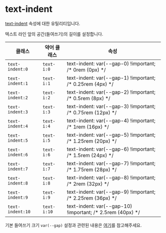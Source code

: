 # text-indent

[text-indent](https://developer.mozilla.org/en-US/docs/Web/CSS/text-indent) 속성에 대한 유틸리티입니다.

텍스트 라인 앞의 공간(들여쓰기)의 길이를 설정합니다.

<table>
  <thead>
    <tr>
      <th scope="col">클래스</th>
      <th scope="col">약어 클래스</th>
      <th scope="col">속성</th>
    </tr>
  </thead>
  <tbody>
  <tr>
  <td><code>text-indent:0</code></td>
  <td><code>text-i:0</code></td>
<td><span class="code">text-indent: var(--gap-0) !important;</span> <span class="c:weak">/* 0rem (0px) */</span></td>
</tr>

<tr>
  <td><code>text-indent:1</code></td>
  <td><code>text-i:1</code></td>
<td><span class="code">text-indent: var(--gap-1) !important;</span> <span class="c:weak">/* 0.25rem (4px) */</span></td>
</tr>

<tr>
  <td><code>text-indent:2</code></td>
  <td><code>text-i:2</code></td>
<td><span class="code">text-indent: var(--gap-2) !important;</span> <span class="c:weak">/* 0.5rem (8px) */</span></td>
</tr>

<tr>
  <td><code>text-indent:3</code></td>
  <td><code>text-i:3</code></td>
<td><span class="code">text-indent: var(--gap-3) !important;</span> <span class="c:weak">/* 0.75rem (12px) */</span></td>
</tr>

<tr>
  <td><code>text-indent:4</code></td>
  <td><code>text-i:4</code></td>
<td><span class="code">text-indent: var(--gap-4) !important;</span> <span class="c:weak">/* 1rem (16px) */</span></td>
</tr>

<tr>
  <td><code>text-indent:5</code></td>
  <td><code>text-i:5</code></td>
<td><span class="code">text-indent: var(--gap-5) !important;</span> <span class="c:weak">/* 1.25rem (20px) */</span></td>
</tr>

<tr>
  <td><code>text-indent:6</code></td>
  <td><code>text-i:6</code></td>
<td><span class="code">text-indent: var(--gap-6) !important;</span> <span class="c:weak">/* 1.5rem (24px) */</span></td>
</tr>

<tr>
  <td><code>text-indent:7</code></td>
  <td><code>text-i:7</code></td>
<td><span class="code">text-indent: var(--gap-7) !important;</span> <span class="c:weak">/* 1.75rem (28px) */</span></td>
</tr>

<tr>
  <td><code>text-indent:8</code></td>
  <td><code>text-i:8</code></td>
<td><span class="code">text-indent: var(--gap-8) !important;</span> <span class="c:weak">/* 2rem (32px) */</span></td>
</tr>

<tr>
  <td><code>text-indent:9</code></td>
  <td><code>text-i:9</code></td>
<td><span class="code">text-indent: var(--gap-9) !important;</span> <span class="c:weak">/* 2.25rem (36px) */</span></td>
</tr>

<tr>
  <td><code>text-indent:10</code></td>
  <td><code>text-i:10</code></td>
<td><span class="code">text-indent: var(--gap-10) !important;</span> <span class="c:weak">/* 2.5rem (40px) */</span></td>
</tr>

  </tbody>

</table>

기본 들여쓰기 크기 `var(--gap)` 설정과 관련된 내용은 [여기](../../variables/gap.md)를 참고해주세요.
